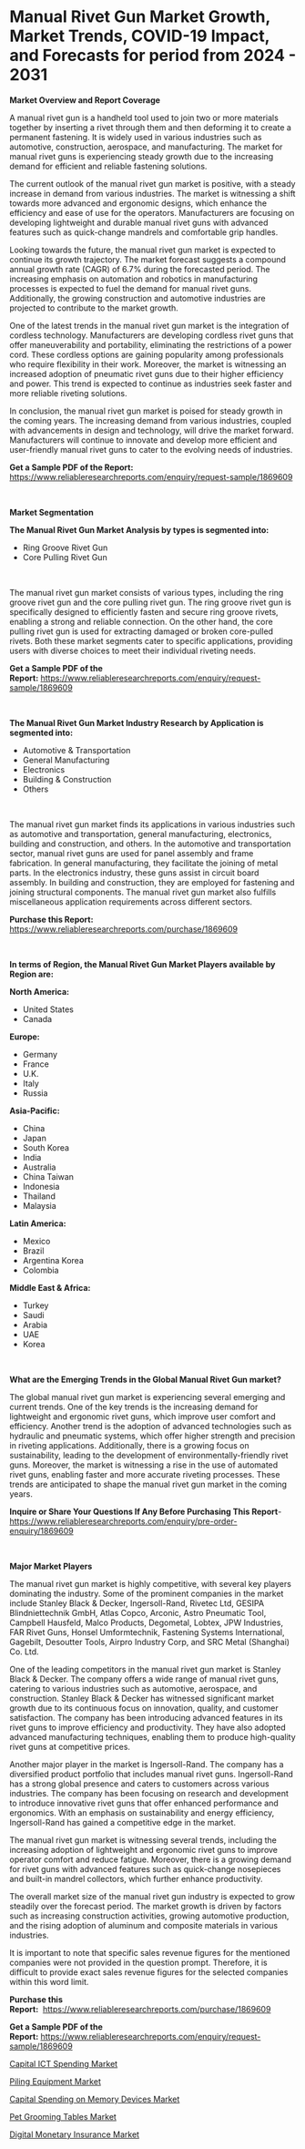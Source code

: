 <p><h1>Manual Rivet Gun Market Growth, Market Trends, COVID-19 Impact, and Forecasts for period from 2024 - 2031</h1></p><p><strong>Market Overview and Report Coverage</strong></p>
<p><p>A manual rivet gun is a handheld tool used to join two or more materials together by inserting a rivet through them and then deforming it to create a permanent fastening. It is widely used in various industries such as automotive, construction, aerospace, and manufacturing. The market for manual rivet guns is experiencing steady growth due to the increasing demand for efficient and reliable fastening solutions.</p><p>The current outlook of the manual rivet gun market is positive, with a steady increase in demand from various industries. The market is witnessing a shift towards more advanced and ergonomic designs, which enhance the efficiency and ease of use for the operators. Manufacturers are focusing on developing lightweight and durable manual rivet guns with advanced features such as quick-change mandrels and comfortable grip handles.</p><p>Looking towards the future, the manual rivet gun market is expected to continue its growth trajectory. The market forecast suggests a compound annual growth rate (CAGR) of 6.7% during the forecasted period. The increasing emphasis on automation and robotics in manufacturing processes is expected to fuel the demand for manual rivet guns. Additionally, the growing construction and automotive industries are projected to contribute to the market growth.</p><p>One of the latest trends in the manual rivet gun market is the integration of cordless technology. Manufacturers are developing cordless rivet guns that offer maneuverability and portability, eliminating the restrictions of a power cord. These cordless options are gaining popularity among professionals who require flexibility in their work. Moreover, the market is witnessing an increased adoption of pneumatic rivet guns due to their higher efficiency and power. This trend is expected to continue as industries seek faster and more reliable riveting solutions.</p><p>In conclusion, the manual rivet gun market is poised for steady growth in the coming years. The increasing demand from various industries, coupled with advancements in design and technology, will drive the market forward. Manufacturers will continue to innovate and develop more efficient and user-friendly manual rivet guns to cater to the evolving needs of industries.</p></p>
<p><strong>Get a Sample PDF of the Report:</strong> <a href="https://www.reliableresearchreports.com/enquiry/request-sample/1869609">https://www.reliableresearchreports.com/enquiry/request-sample/1869609</a></p>
<p>&nbsp;</p>
<p><strong>Market Segmentation</strong></p>
<p><strong>The Manual Rivet Gun Market Analysis by types is segmented into:</strong></p>
<p><ul><li>Ring Groove Rivet Gun</li><li>Core Pulling Rivet Gun</li></ul></p>
<p>&nbsp;</p>
<p><p>The manual rivet gun market consists of various types, including the ring groove rivet gun and the core pulling rivet gun. The ring groove rivet gun is specifically designed to efficiently fasten and secure ring groove rivets, enabling a strong and reliable connection. On the other hand, the core pulling rivet gun is used for extracting damaged or broken core-pulled rivets. Both these market segments cater to specific applications, providing users with diverse choices to meet their individual riveting needs.</p></p>
<p><strong>Get a Sample PDF of the Report:</strong>&nbsp;<a href="https://www.reliableresearchreports.com/enquiry/request-sample/1869609">https://www.reliableresearchreports.com/enquiry/request-sample/1869609</a></p>
<p>&nbsp;</p>
<p><strong>The Manual Rivet Gun Market Industry Research by Application is segmented into:</strong></p>
<p><ul><li>Automotive & Transportation</li><li>General Manufacturing</li><li>Electronics</li><li>Building & Construction</li><li>Others</li></ul></p>
<p>&nbsp;</p>
<p><p>The manual rivet gun market finds its applications in various industries such as automotive and transportation, general manufacturing, electronics, building and construction, and others. In the automotive and transportation sector, manual rivet guns are used for panel assembly and frame fabrication. In general manufacturing, they facilitate the joining of metal parts. In the electronics industry, these guns assist in circuit board assembly. In building and construction, they are employed for fastening and joining structural components. The manual rivet gun market also fulfills miscellaneous application requirements across different sectors.</p></p>
<p><strong>Purchase this Report:</strong>&nbsp; <a href="https://www.reliableresearchreports.com/purchase/1869609">https://www.reliableresearchreports.com/purchase/1869609</a></p>
<p>&nbsp;</p>
<p><strong>In terms of Region, the Manual Rivet Gun Market Players available by Region are:</strong></p>
<p>
    <p> <strong> North America: </strong>
        <ul>
            <li>United States</li>
            <li>Canada</li>
        </ul>
        </p> 
    <p> <strong> Europe: </strong>
        <ul>
            <li>Germany</li>
            <li>France</li>
            <li>U.K.</li>
            <li>Italy</li>
            <li>Russia</li>
        </ul>
        </p> 
    <p> <strong> Asia-Pacific: </strong>
        <ul>
            <li>China</li>
            <li>Japan</li>
            <li>South Korea</li>
            <li>India</li>
            <li>Australia</li>
            <li>China Taiwan</li>
            <li>Indonesia</li>
            <li>Thailand</li>
            <li>Malaysia</li>
        </ul>
        </p> 
    <p> <strong> Latin America: </strong>
        <ul>
            <li>Mexico</li>
            <li>Brazil</li>
            <li>Argentina Korea</li>
            <li>Colombia</li>
        </ul>
        </p> 
    <p> <strong> Middle East & Africa: </strong>
        <ul>
            <li>Turkey</li>
            <li>Saudi</li>
            <li>Arabia</li>
            <li>UAE</li>
            <li>Korea</li>
        </ul>
    </p>
    </p>
<p>&nbsp;</p>
<p><strong>What are the Emerging Trends in the Global Manual Rivet Gun market?</strong></p>
<p><p>The global manual rivet gun market is experiencing several emerging and current trends. One of the key trends is the increasing demand for lightweight and ergonomic rivet guns, which improve user comfort and efficiency. Another trend is the adoption of advanced technologies such as hydraulic and pneumatic systems, which offer higher strength and precision in riveting applications. Additionally, there is a growing focus on sustainability, leading to the development of environmentally-friendly rivet guns. Moreover, the market is witnessing a rise in the use of automated rivet guns, enabling faster and more accurate riveting processes. These trends are anticipated to shape the manual rivet gun market in the coming years.</p></p>
<p><strong>Inquire or Share Your Questions If Any Before Purchasing This Report</strong>- <a href="https://www.reliableresearchreports.com/enquiry/pre-order-enquiry/1869609">https://www.reliableresearchreports.com/enquiry/pre-order-enquiry/1869609</a></p>
<p>&nbsp;</p>
<p><strong>Major Market Players</strong></p>
<p><p>The manual rivet gun market is highly competitive, with several key players dominating the industry. Some of the prominent companies in the market include Stanley Black & Decker, Ingersoll-Rand, Rivetec Ltd, GESIPA Blindniettechnik GmbH, Atlas Copco, Arconic, Astro Pneumatic Tool, Campbell Hausfeld, Malco Products, Degometal, Lobtex, JPW Industries, FAR Rivet Guns, Honsel Umformtechnik, Fastening Systems International, Gagebilt, Desoutter Tools, Airpro Industry Corp, and SRC Metal (Shanghai) Co. Ltd.</p><p>One of the leading competitors in the manual rivet gun market is Stanley Black & Decker. The company offers a wide range of manual rivet guns, catering to various industries such as automotive, aerospace, and construction. Stanley Black & Decker has witnessed significant market growth due to its continuous focus on innovation, quality, and customer satisfaction. The company has been introducing advanced features in its rivet guns to improve efficiency and productivity. They have also adopted advanced manufacturing techniques, enabling them to produce high-quality rivet guns at competitive prices.</p><p>Another major player in the market is Ingersoll-Rand. The company has a diversified product portfolio that includes manual rivet guns. Ingersoll-Rand has a strong global presence and caters to customers across various industries. The company has been focusing on research and development to introduce innovative rivet guns that offer enhanced performance and ergonomics. With an emphasis on sustainability and energy efficiency, Ingersoll-Rand has gained a competitive edge in the market.</p><p>The manual rivet gun market is witnessing several trends, including the increasing adoption of lightweight and ergonomic rivet guns to improve operator comfort and reduce fatigue. Moreover, there is a growing demand for rivet guns with advanced features such as quick-change nosepieces and built-in mandrel collectors, which further enhance productivity.</p><p>The overall market size of the manual rivet gun industry is expected to grow steadily over the forecast period. The market growth is driven by factors such as increasing construction activities, growing automotive production, and the rising adoption of aluminum and composite materials in various industries.</p><p>It is important to note that specific sales revenue figures for the mentioned companies were not provided in the question prompt. Therefore, it is difficult to provide exact sales revenue figures for the selected companies within this word limit.</p></p>
<p><strong>Purchase this Report:</strong>&nbsp;&nbsp;<a href="https://www.reliableresearchreports.com/purchase/1869609">https://www.reliableresearchreports.com/purchase/1869609</a></p>
<p></p>
<p><strong>Get a Sample PDF of the Report:</strong>&nbsp;<a href="https://www.reliableresearchreports.com/enquiry/request-sample/1869609">https://www.reliableresearchreports.com/enquiry/request-sample/1869609</a></p>
<p><p><a href="https://medium.com/@v25590012/capital-ict-spending-market-outlook-industry-overview-and-forecast-2023-to-2030-7dceeead0eb3">Capital ICT Spending Market</a></p><p><a href="https://github.com/julyju69/Market-Research-Report-List-1/blob/main/piling-equipment-market.md">Piling Equipment Market</a></p><p><a href="https://medium.com/@v25590012/decoding-capital-spending-on-memory-devices-market-metrics-market-share-trends-and-growth-201087911ba7">Capital Spending on Memory Devices Market</a></p><p><a href="https://github.com/markusgodoy/Market-Research-Report-List-1/blob/main/pet-grooming-tables-market.md">Pet Grooming Tables Market</a></p><p><a href="https://medium.com/@v25590012/digital-monetary-insurance-market-research-report-its-history-and-forecast-2023-to-2030-174d5c32a06b">Digital Monetary Insurance Market</a></p></p>